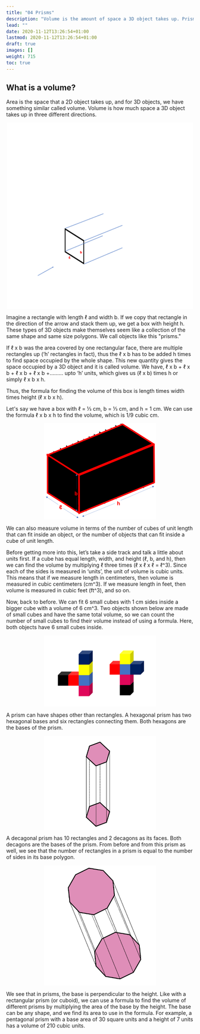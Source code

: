 ```yaml
---
title: "04 Prisms"
description: "Volume is the amount of space a 3D object takes up. Prisms are 3D objects made up of the same shape and size polygons. Volume can be found by multiplying the length, width, and height of the object. The unit of volume depends on the unit of length. The number of small cubes inside an object can also represent its volume. Prisms can have different shapes as bases, and their volume can be found by multiplying the base area by the height."
lead: ""
date: 2020-11-12T13:26:54+01:00
lastmod: 2020-11-12T13:26:54+01:00
draft: true
images: []
weight: 715
toc: true
---
```



## What is a volume? 

Area is the space that a 2D object takes up, and for 3D objects, we have something similar called volume. Volume is how much space a 3D object takes up in three different directions. 

<img src="2_15_rectangle_extruded.gif" width="500" style="display: block; margin: 0 auto;">

Imagine a rectangle with length ℓ and width b. If we copy that rectangle in the direction of the arrow and stack them up, we get a box with height h. These types of 3D objects make themselves seem like a collection of the same shape and same size polygons. We call objects like this "prisms." 

If ℓ x b was the area covered by one rectangular face, there are multiple rectangles up (‘h’ rectangles in fact), thus the ℓ x b has to be added h times to find space occupied by the whole shape. This new quantity gives the space occupied by a 3D object and it is called volume. We have,  ℓ x b + ℓ x b + ℓ x b + ℓ x b +……… upto ‘h’ units, which gives us  (ℓ x b) times h or simply ℓ x b x h. 

Thus, the formula for finding the volume of this box is length times width times height (ℓ x b x h). 

Let's say we have a box with ℓ = ⅓ cm, b = ⅓ cm, and h = 1 cm. We can use the formula ℓ x b x h to find the volume, which is 1/9 cubic cm.

<img src="2_16_cuboid.png" width="300" style="display: block; margin: 0 auto;">

We can also measure volume in terms of the number of cubes of unit length that can fit inside an object, or the number of objects that can fit inside a cube of unit length.

Before getting more into this, let’s take a side track and talk a little about units first. If a cube has equal length, width, and height (ℓ, b, and h), then we can find the volume by multiplying ℓ three times (ℓ x ℓ x ℓ = ℓ^3). Since each of the sides is measured in ‘units’, the unit of volume is cubic units. This means that if we measure length in centimeters, then volume is measured in cubic centimeters (cm^3). If we measure length in feet, then volume is measured in cubic feet (ft^3), and so on.

Now, back to before. We can fit 6 small cubes with 1 cm sides inside a bigger cube with a volume of 6 cm^3. Two objects shown below are  made of small cubes and have the same total volume, so we can count the number of small cubes to find their volume instead of using a formula. Here, both objects have 6 small cubes inside.

<img src="2_17_and_2_18_two_cubes.png" width="300" style="display: block; margin: 0 auto;">

A prism can have shapes other than rectangles. A hexagonal prism has two hexagonal bases and six rectangles connecting them. Both hexagons are the bases of the prism. 

<img src="2_19_hexagonal_prism.png" width="300" style="display: block; margin: 0 auto;">

A decagonal prism has 10 rectangles and 2 decagons as its faces. Both decagons are the bases of the prism. From before and from this prism as well, we see that the number of rectangles in a prism is equal to the number of sides in its base polygon. 

<img src="2_20_decagonal_prism.png" width="300" style="display: block; margin: 0 auto;">

We see that in prisms, the base is perpendicular to the height. Like with a rectangular prism (or cuboid), we can use a formula to find the volume of different prisms by multiplying the area of the base by the height. The base can be any shape, and we find its area to use in the formula. For example, a pentagonal prism with a base area of 30 square units and a height of 7 units has a volume of 210 cubic units. 
